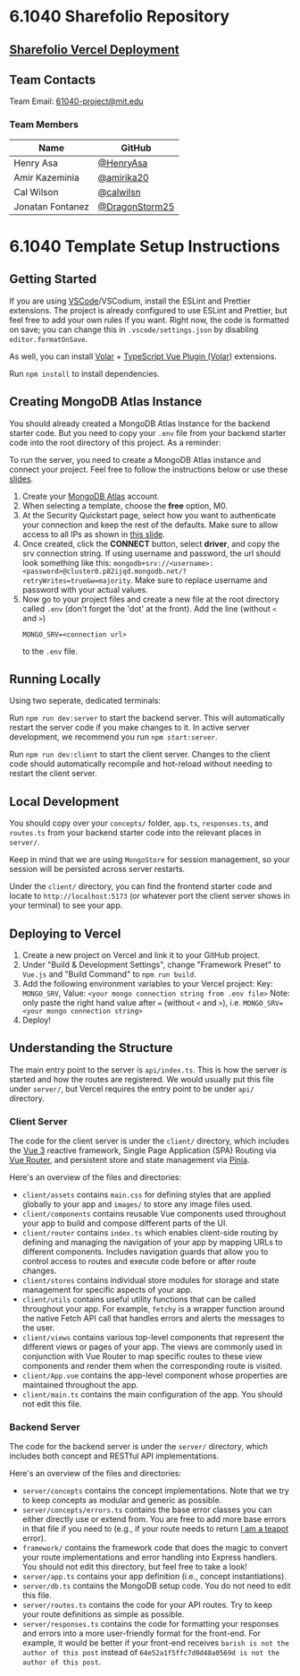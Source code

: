 # 6.1040 Sharefolio Repository

## [Sharefolio Vercel Deployment](https://sharefolio.vercel.app/)

## Team Contacts

Team Email: [61040-project@mit.edu](mailto:61040-project@mit.edu)

### Team Members

| Name             | GitHub                                             |
| ---------------- | -------------------------------------------------- |
| Henry Asa        | [@HenryAsa](https://github.com/HenryAsa)           |
| Amir Kazeminia   | [@amirika20](https://github.com/amirika20)         |
| Cal Wilson       | [@calwilsn](https://github.com/calwilsn)           |
| Jonatan Fontanez | [@DragonStorm25](https://github.com/DragonStorm25) |


# 6.1040 Template Setup Instructions

## Getting Started

If you are using [VSCode](https://code.visualstudio.com/)/VSCodium, install the ESLint and Prettier extensions.
The project is already configured to use ESLint and Prettier,
but feel free to add your own rules if you want.
Right now, the code is formatted on save; you can change this in `.vscode/settings.json`
by disabling `editor.formatOnSave`.

As well, you can install [Volar](https://marketplace.visualstudio.com/items?itemName=Vue.volar) + [TypeScript Vue Plugin (Volar)](https://marketplace.visualstudio.com/items?itemName=Vue.vscode-typescript-vue-plugin) extensions.

Run `npm install` to install dependencies.

## Creating MongoDB Atlas Instance
You should already created a MongoDB Atlas Instance for the backend starter code. But you need to copy  your `.env` file from your backend starter code into the root directory of this project. As a reminder:

To run the server, you need to create a MongoDB Atlas instance and connect your project. Feel free to follow the instructions below or use these [slides](https://docs.google.com/presentation/d/1HJ4Lz1a2IH5oKu21fQGYgs8G2irtMqnVI9vWDheGfKM/edit?usp=sharing).
1. Create your [MongoDB Atlas](https://www.mongodb.com/cloud/atlas/register) account.
2. When selecting a template, choose the __free__ option, M0.
4. At the Security Quickstart page, select how you want to authenticate your connection and keep the rest of the defaults. Make sure to allow access to all IPs as shown in [this slide](https://docs.google.com/presentation/d/1HJ4Lz1a2IH5oKu21fQGYgs8G2irtMqnVI9vWDheGfKM/edit#slide=id.g167b96ecbf8_0_0).
5. Once created, click the __CONNECT__ button, select __driver__, and copy the srv connection string. If using username and password, the url should look something like this: `mongodb+srv://<username>:<password>@cluster0.p82ijqd.mongodb.net/?retryWrites=true&w=majority`. Make sure to replace username and password with your actual values.
6. Now go to your project files and create a new file at the root directory called `.env` (don't forget the 'dot' at the front). Add the line (without `<` and `>`)
    ```
    MONGO_SRV=<connection url>
    ```
    to the `.env` file. 

## Running Locally
Using two seperate, dedicated terminals:

Run `npm run dev:server` to start the backend server.
This will automatically restart the server code if you make changes to it.
In active server development, we recommend you run `npm start:server`.

Run `npm run dev:client` to start the client server.
Changes to the client code should automatically recompile and hot-reload without needing to restart the client server.

## Local Development
You should copy over your `concepts/` folder, `app.ts`, `responses.ts`, and `routes.ts` from your backend starter code into the relevant places in `server/`.

Keep in mind that we are using `MongoStore` for session management,
so your session will be persisted across server restarts.

Under the `client/` directory, you can find the frontend starter code and locate to `http://localhost:5173` (or whatever port the client server shows in your terminal) to see your app.

## Deploying to Vercel
1. Create a new project on Vercel and link it to your GitHub project.
2. Under "Build & Development Settings", change "Framework Preset" to `Vue.js` and "Build Command" to `npm run build`.
3. Add the following environment variables to your Vercel project:
Key: `MONGO_SRV`, Value: `<your mongo connection string from .env file>`
Note: only paste the right hand value after `=` (without `<` and `>`), i.e. `MONGO_SRV=<your mongo connection string>`
4. Deploy!

## Understanding the Structure

The main entry point to the server is `api/index.ts`.
This is how the server is started and how the routes are registered.
We would usually put this file under `server/`,
but Vercel requires the entry point to be under `api/` directory.

### Client Server
The code for the client server is under the `client/` directory, which includes the [Vue 3](https://vuejs.org/guide/introduction.html) reactive framework, Single Page Application (SPA) Routing via [Vue Router](https://router.vuejs.org/introduction.html), and persistent store and state management via [Pinia](https://pinia.vuejs.org/introduction.html).

Here's an overview of the files and directories:
- `client/assets` contains `main.css` for defining styles that are applied globally to your app and `images/` to store any image files used. 
- `client/components` contains reusable Vue components used throughout your app to build and compose different parts of the UI.
- `client/router` contains `index.ts` which enables client-side routing by defining and managing the navigation of your app by mapping URLs to different components. Includes navigation guards that allow you to control access to routes and execute code before or after route changes.
- `client/stores` contains individual store modules for storage and state management for specific aspects of your app.
- `client/utils` contains useful utility functions that can be called throughout your app. For example, `fetchy` is a wrapper function around the native Fetch API call that handles errors and alerts the messages to the user.
- `client/views` contains various top-level components that represent the different views or pages of your app. The views are commonly used in conjunction with Vue Router to map specific routes to these view components and render them when the corresponding route is visited.
- `client/App.vue` contains the app-level component whose properties are maintained throughout the app.
- `client/main.ts` contains the main configuration of the app. You should not edit this file.

### Backend Server
The code for the backend server is under the `server/` directory,
which includes both concept and RESTful API implementations.

Here's an overview of the files and directories:
- `server/concepts` contains the concept implementations.
Note that we try to keep concepts as modular and generic as possible.
- `server/concepts/errors.ts` contains the base error classes you can
either directly use or extend from. You are free to add more base errors
in that file if you need to
(e.g., if your route needs to return [I am a teapot](https://developer.mozilla.org/en-US/docs/Web/HTTP/Status/418) error).
- `framework/` contains the framework code that does the magic to convert your
route implementations and error handling into Express handlers.
You should not edit this directory, but feel free to take a look!
- `server/app.ts` contains your app definition (i.e., concept instantiations).
- `server/db.ts` contains the MongoDB setup code. You do not need to edit this file.
- `server/routes.ts` contains the code for your API routes.
Try to keep your route definitions as simple as possible.
- `server/responses.ts` contains the code for formatting your responses and errors
into a more user-friendly format for the front-end. For example, it would be better
if your front-end receives `barish is not the author of this post` instead of
`64e52a1f5ffc7d0d48a0569d is not the author of this post`.
